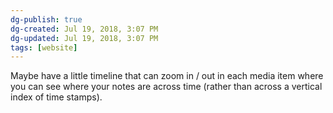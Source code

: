 ```yaml
---
dg-publish: true
dg-created: Jul 19, 2018, 3:07 PM
dg-updated: Jul 19, 2018, 3:07 PM
tags: [website]
---
```


Maybe have a little timeline that can zoom in / out in each media item where you can see where your notes are across time (rather than across a vertical index of time stamps).


